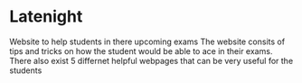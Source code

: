 # Latenight
Website to help students in there upcoming exams
The website consits of tips and tricks on how the student would be able to ace in their exams.
There also exist 5 differnet helpful webpages that can be very useful for the students
